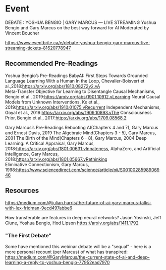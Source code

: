 # Event 
DEBATE : YOSHUA BENGIO | GARY MARCUS — LIVE STREAMING Yoshua Bengio and Gary Marcus on the best way forward for AI Moderated by Vincent Boucher

https://www.eventbrite.ca/e/debate-yoshua-bengio-gary-marcus-live-streaming-tickets-81620778947

## Recommended Pre-Readings

Yoshua Bengio’s Pre-Readings
BabyAI: First Steps Towards Grounded Language Learning With a Human In the Loop, Chevalier-Boisvert et al.,2018:https://arxiv.org/abs/1810.08272v2.vA  
Meta-Transfer   Objective   for   Learning   to   Disentangle   Causal   Mechanisms,  Bengio et al.,  2019:https://arxiv.org/abs/1901.10912.vLearning 
Neural Causal Models from Unknown Interventions, Ke et al., 2019:https://arxiv.org/abs/1910.01075.vRecurrent 
Independent Mechanisms, Goyal et al., 2019:https://arxiv.org/abs/1909.10893.vThe 
Consciousness Prior, Bengio et al., 2017:https://arxiv.org/abs/1709.08568.2  

Gary Marcus’s Pre-Readings
Rebooting AI(Chapters 4 and 7), Gary Marcus and Ernest Davis, 2019
The Algebraic Mind(Chapters 3 - 5), Gary Marcus, 2001
The Birth of the Mind(Chapters 6 - 8), Gary Marcus, 2004
Deep Learning: A Critical Appraisal, Gary Marcus, 2018:https://arxiv.org/abs/1801.00631.vInnateness, 
AlphaZero, and Artificial Intelligence, Gary Marcus, 2018:https://arxiv.org/abs/1801.05667.vRethinking  
Eliminative  Connectionism, Gary Marcus, 1998:https://www.sciencedirect.com/science/article/pii/S0010028598906946


## Resources

https://medium.com/@julian.harris/the-future-of-ai-gary-marcus-talks-with-lex-fridman-9ecd497abbe6 


How transferable are features in deep neural networks?
Jason Yosinski, Jeff Clune, Yoshua Bengio, Hod Lipson
https://arxiv.org/abs/1411.1792

### "The First Debate"
Some have mentioned this webinar debate will be a "sequal" - here is a more personal recount (per Marcus) of what has transpired:  https://medium.com/@GaryMarcus/the-current-state-of-ai-and-deep-learning-a-reply-to-yoshua-bengio-77952ead7970

